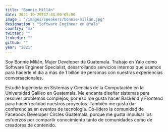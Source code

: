 ```yaml
---
title: "Bonnie Millán"
date: 2021-10-29T17:44:09-05:00
image : "/images/speakers/bonnie-millán.jpg"
designation : "Software Engineer en @Yalo"
country: "mx"
twitter: ""
linkedin: ""
github: ""
year: "2021"
---
```


Soy Bonnie Milián, Mujer Developer de Guatemala. Trabajo en Yalo como Software Engineer Specialist, desarrollando servicios internos que usamos para hacerle el día a más de 1 billón de personas con nuestras experiencias conversacionales.

Estudié Ingeniería en Sistemas y Ciencias de la Computación en la Universidad Galileo en Guatemala. Me encanta diseñar sistemas para resolver problemas complejos, por eso me gusta hacer Backend y Frontend para hacer realidad nuestros proyectos. También me gusta dar conferencias en eventos de tecnología. Co-lidero la comunidad de Facebook Developer Circles Guatemala, porque me gusta impulsar los esfuerzos por compartir conocimiento tanto de comunidades como de creadores de contenido.